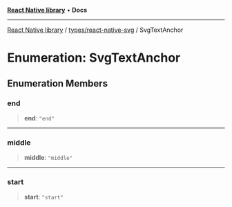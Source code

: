[**React Native library**](../../../index.md) • **Docs**

***

[React Native library](../../../modules.md) / [types/react-native-svg](../index.md) / SvgTextAnchor

# Enumeration: SvgTextAnchor

## Enumeration Members

### end

> **end**: `"end"`

***

### middle

> **middle**: `"middle"`

***

### start

> **start**: `"start"`
